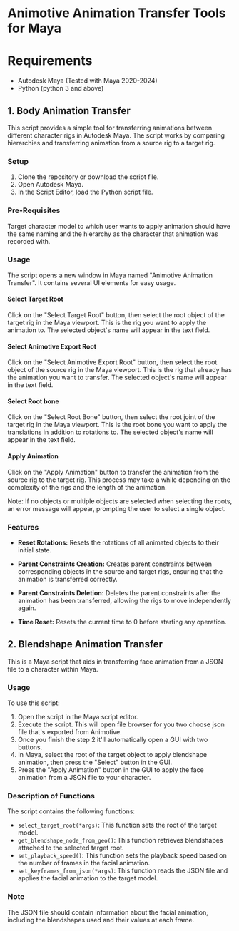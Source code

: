 # Animotive Animation Transfer Tools for Maya

# Requirements

- Autodesk Maya (Tested with Maya 2020-2024)
- Python (python 3 and above)


## 1. Body Animation Transfer
This script provides a simple tool for transferring animations between different character rigs in Autodesk Maya. The script works by comparing hierarchies and transferring animation from a source rig to a target rig.

### Setup

1. Clone the repository or download the script file.
2. Open Autodesk Maya.
3. In the Script Editor, load the Python script file.

### Pre-Requisites

Target character model to which user wants to apply animation should have the same naming and the hierarchy as the character that animation was recorded with.

### Usage

The script opens a new window in Maya named "Animotive Animation Transfer". It contains several UI elements for easy usage.

#### Select Target Root

Click on the "Select Target Root" button, then select the root object of the target rig in the Maya viewport. This is the rig you want to apply the animation to. The selected object's name will appear in the text field.

#### Select Animotive Export Root

Click on the "Select Animotive Export Root" button, then select the root object of the source rig in the Maya viewport. This is the rig that already has the animation you want to transfer. The selected object's name will appear in the text field.

#### Select Root bone

Click on the "Select Root Bone" button, then select the root joint of the target rig in the Maya viewport. This is the root bone you want to apply the translations in addition to rotations to. The selected object's name will appear in the text field.

#### Apply Animation

Click on the "Apply Animation" button to transfer the animation from the source rig to the target rig. This process may take a while depending on the complexity of the rigs and the length of the animation.

Note: If no objects or multiple objects are selected when selecting the roots, an error message will appear, prompting the user to select a single object.

### Features

- **Reset Rotations:** Resets the rotations of all animated objects to their initial state.

- **Parent Constraints Creation:** Creates parent constraints between corresponding objects in the source and target rigs, ensuring that the animation is transferred correctly.

- **Parent Constraints Deletion:** Deletes the parent constraints after the animation has been transferred, allowing the rigs to move independently again.
- **Time Reset:** Resets the current time to 0 before starting any operation.


## 2. Blendshape Animation Transfer

This is a Maya script that aids in transferring face animation from a JSON file to a character within Maya.

### Usage

To use this script:

1. Open the script in the Maya script editor.
2. Execute the script. This will open file browser for you two choose json file that's exported from Animotive.
3. Once you finish the step 2 it'll automatically open a GUI with two buttons.
4. In Maya, select the root of the target object to apply blendshape animation, then press the "Select" button in the GUI.
5. Press the "Apply Animation" button in the GUI to apply the face animation from a JSON file to your character.

### Description of Functions

The script contains the following functions:

- `select_target_root(*args)`: This function sets the root of the target model.
- `get_blendshape_node_from_geo()`: This function retrieves blendshapes attached to the selected target root.
- `set_playback_speed()`: This function sets the playback speed based on the number of frames in the facial animation.
- `set_keyframes_from_json(*args)`: This function reads the JSON file and applies the facial animation to the target model.

### Note

The JSON file should contain information about the facial animation, including the blendshapes used and their values at each frame.
